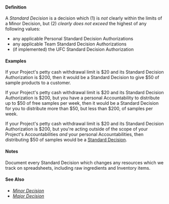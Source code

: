 #### Definition

A *Standard Decision* is a decision which (1) is *not* clearly within the limits of a Minor Decision, but (2) *clearly does not exceed* the highest of any following values:
 
* any applicable Personal Standard Decision Authorizations
* any applicable Team Standard Decision Authorizations
* (if implemented) the UFC Standard Decision Authorization


#### Examples

If your Project's petty cash withdrawal limit is $20 and its Standard Decision Authorization is $200, then it would be a Standard Decision to give $50 of sample products to a customer.

If your Project's petty cash withdrawal limit is $20 and its Standard Decision Authorization is $200, but you have a personal Accountability to distribute up to $50 of free samples per week, then it would be a Standard Decision for you to distribute more than $50, but less than $200, of samples per week.

If your Project's petty cash withdrawal limit is $20 and its Standard Decision Authorization is $200, but you're acting outside of the scope of your Project's Accountabilities *and* your personal Accountabilities, then distributing $50 of samples would be a [Standard Decision](https://github.com/gcassel/Modular-Organizing-Terminology/blob/JOBranch/compound-terms/standard-decision.md).

#### Notes

Document every Standard Decision which changes any resources which we track on spreadsheets, including raw ingredients and Inventory items.

#### See Also

* *[Minor Decision](https://github.com/gcassel/Modular-Organizing-Terminology/blob/JOBranch/compound-terms/minor-decision.md)*
* *[Major Decision](https://github.com/gcassel/Modular-Organizing-Terminology/blob/JOBranch/compound-terms/major-decision.md)*
